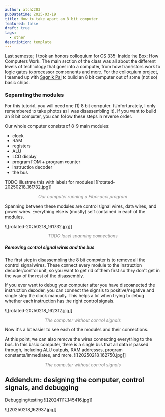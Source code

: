 ```yaml
---
author: atch2203
pubDatetime: 2025-03-19
title: How to take apart an 8 bit computer
featured: false
draft: true
tags:
  - other
description: template
---
```

Last semester, I took an honors colloquium for CS 335: Inside the Box: How Computers Work. The main section of the class was all about the different levels of technology that goes into a computer, from how transistors work to logic gates to processor components and more. For the colloquium project, I teamed up with [Sagnik Pal](http://www-edlab.cs.umass.edu/~sagnikpal/) to build an 8 bit computer out of some (not so) basic chips.


### Separating the modules
For this tutorial, you will need one (1) 8 bit computer. (Unfortunately, I only remembered to take photos as I was disassembling it). If you want to build an 8 bit computer, you can follow these steps in reverse order.

Our whole computer consists of 8-9 main modules:
- clock
- RAM
- registers
- ALU
- LCD display
- program ROM + program counter
- instruction decoder
- the bus


TODO illustrate this with labels for modules
![[rotated-20250218_161732.jpg]]
<div align="center" style="color:#888888"><em>Our computer running a Fibonacci program</em></div>

Spanning between these modules are control signal wires, data wires, and power wires. Everything else is (mostly) self contained in each of the modules.

![[rotated-20250218_161732.jpg]]
<div align="center" style="color:#888888"><em>TODO label spanning connections</em></div>

##### Removing control signal wires and the bus
The first step in disassembling the 8 bit computer is to remove all the control signal wires. These connect every module to the instruction decoder/control unit, so you want to get rid of them first so they don't get in the way of the rest of the disassembly.

If you ever want to debug your computer after you have disconnected the instruction decoder, you can connect the signals to positive/negative and single step the clock manually. This helps a lot when trying to debug whether each instruction has the right control signals.

![[rotated-20250218_162312.jpg]]
<div align="center" style="color:#888888"><em>The computer without control signals</em></div>

Now it's a lot easier to see each of the modules and their connections.

At this point, we can also remove the wires connecting everything to the bus. In this basic computer, there is a single bus that all data is passed through, including ALU outputs, RAM addresses, program constants/immediates, and more.
![[20250218_162750.jpg]]
<div align="center" style="color:#888888"><em>The computer without control signals</em></div>


## Addendum: designing the computer, control signals, and debugging

Debugging/testing
![[20241117_145416.jpg]]

![[20250218_162937.jpg]]